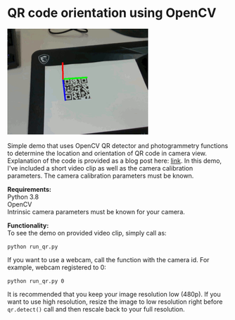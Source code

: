 # QR code orientation using OpenCV

![Alt text](media/Example.gif?raw=true "Example output.")

Simple demo that uses OpenCV QR detector and photogrammetry functions to determine the location and orientation of QR code in camera view. Explanation of the code is provided as a blog post here: [link](https://temugeb.github.io/python/computer_vision/2021/06/15/QR-Code_Orientation.html). In this demo, I've included a short video clip as well as the camera calibration parameters. The camera calibration parameters must be known. 


**Requirements:**  
Python 3.8  
OpenCV  
Intrinsic camera parameters must be known for your camera.  

**Functionality:**  
To see the demo on provided video clip, simply call as:
```
python run_qr.py
```

If you want to use a webcam, call the function with the camera id. For example, webcam registered to 0: 
```
python run_qr.py 0
```

It is recommended that you keep your image resolution low (480p). If you want to use high resolution, resize the image to low resolution right before ```qr.detect()``` call and then rescale back to your full resolution.
